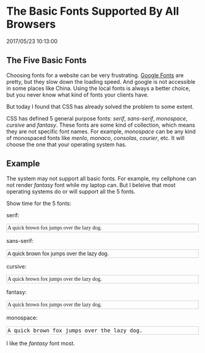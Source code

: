 # The Basic Fonts Supported By All Browsers
2017/05/23 10:13:00


## The Five Basic Fonts

Choosing fonts for a website can be very frustrating. [Google Fonts][googlefonts] are pretty, but they slow down the loading speed. And google is not accessible in some places like China. Using the local fonts is always a better choice, but you never know what kind of fonts your clients have.

But today I found that CSS has already solved the problem to some extent.

CSS has defined 5 general purpose fonts: *serif*, *sans-serif*, *monospace*, *cursive* and *fantasy*. These fonts are some kind of collection, which means they are not specific font names. For example, *monospace* can be any kind of monospaced fonts like *menlo*, *monaco*, *consolas*, *courier*, etc. It will choose the one that your operating system has.


## Example

The system may not support all basic fonts. For example, my cellphone can not render *fantasy* font while my laptop can. But I beleive that most operating systems do or will support all the 5 fonts.

Show time for the 5 fonts:

serif:
<p style="font-family:serif;border:1px solid #ccc;padding:2px;">
A quick brown fox jumps over the lazy dog.
</p>

sans-serif:
<p style="font-family:sans-serif;border:1px solid #ccc;padding:2px;">
A quick brown fox jumps over the lazy dog.
</p>

cursive:
<p style="font-family:cursive;border:1px solid #ccc;padding:2px;">
A quick brown fox jumps over the lazy dog.
</p>

fantasy:
<p style="font-family:fantasy;border:1px solid #ccc;padding:2px;">
A quick brown fox jumps over the lazy dog.
</p>

monospace:
<p style="font-family:monospace;border:1px solid #ccc;padding:2px;">
A quick brown fox jumps over the lazy dog.
</p>

I like the *fantasy* font most.


[googlefonts]: https://fonts.google.com/

